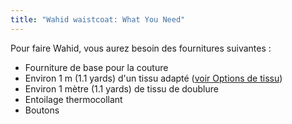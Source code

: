 ```yaml
---
title: "Wahid waistcoat: What You Need"
---
```


Pour faire Wahid, vous aurez besoin des fournitures suivantes :

- Fourniture de base pour la couture
- Environ 1 m (1.1 yards) d'un tissu adapté ([voir Options de tissu](/docs/patterns/wahid/fabric))
- Environ 1 mètre (1.1 yards) de tissu de doublure
- Entoilage thermocollant
- Boutons
